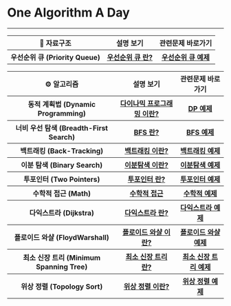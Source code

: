 # One Algorithm A Day
---
<table>
  <tr>
    <th> 💾 자료구조 </th>
    <th> 설명 보기</th> 
    <th> 관련문제 바로가기</th>    
  </tr>
  <tr>
    <th> 우선순위 큐 (Priority Queue) </th>
    <th> <a href = "https://github.com/rloJo/OAAD/tree/main/PriorityQueue"> 우선순위 큐 란? </a>     </th>
    <th> <a href = "https://github.com/rloJo/OAAD/tree/main/PriorityQueue/example"> 우선순위 큐 예제</a></th>
  </tr>
</table>

<table>
  <tr>
    <th> ⚙️ 알고리즘 </th>
    <th> 설명 보기</th> 
    <th> 관련문제 바로가기</th>    
  </tr>
  <tr>
    <th> 동적 계획법 (Dynamic Programming) </th>
    <th> <a href = "https://github.com/rloJo/OAAD/tree/main/DP"> 다이나믹 프로그래밍 이란? </a>     </th>
    <th> <a href = "https://github.com/rloJo/OAAD/tree/main/DP/example"> DP 예제</a></th>
  </tr>
  <tr>
    <th> 너비 우선 탐색 (Breadth-First Search) </th>
    <th> <a href = "https://github.com/rloJo/OAAD/tree/main/BFS"> BFS 란? </a> </th>
    <th> <a href = "https://github.com/rloJo/OAAD/tree/main/BFS/example"> BFS 예제</a></th>
  </tr>
  <tr>
    <th> 백트래킹 (Back-Tracking) </th>
    <th> <a href = "https://github.com/rloJo/OAAD/tree/main/BackTracking"> 백트래킹 이란? </a> </th>
    <th> <a href = "https://github.com/rloJo/OAAD/tree/main/Back-Tracking/example"> 백트래킹 예제</a></th>
  </tr>
  <tr>
    <th> 이분 탐색 (Binary Search) </th>
    <th> <a href = "https://github.com/rloJo/OAAD/tree/main/BinarySearch"> 이분탐색 이란? </a>     </th>
    <th> <a href = "https://github.com/rloJo/OAAD/tree/main/BinarySearch/example"> 이분탐색 예제 </a> </th>
  </tr>
  <tr>
    <th> 투포인터 (Two Pointers) </th>
    <th> <a href = "https://github.com/rloJo/OAAD/tree/main/TwoPointers"> 투포인터 란? </a> </th>
    <th> <a href = "https://github.com/rloJo/OAAD/tree/main/TwoPointers/example"> 투포인터 예제</a></th>
  </tr>
  <tr>
   <th> 수학적 접근 (Math) </th>
    <th> <a href = "https://github.com/rloJo/OAAD/tree/main/Math"> 수학적 접근 </a>     </th>
    <th> <a href = "https://github.com/rloJo/OAAD/tree/main/Math/example"> 수학적 예제 </a> </th>
  </tr>
  <tr>
   <th> 다익스트라 (Dijkstra) </th>
    <th> <a href = "https://github.com/rloJo/OAAD/tree/main/Dijkstra"> 다익스트라 란? </a>     </th>
    <th> <a href = "https://github.com/rloJo/OAAD/tree/main/Dijkstra/example"> 다익스트라 예제 </a> </th>
  </tr>
  <th> 플로이드 와샬 (FloydWarshall) </th>
    <th> <a href = "https://github.com/rloJo/OAAD/tree/main/FloydWarshall"> 플로이드 와샬 이란? </a>     </th>
    <th> <a href = "https://github.com/rloJo/OAAD/tree/main/MST/FloydWarshall"> 플로이드 와샬 예제 </a> </th>
  </tr>
   <tr>
   <th> 최소 신장 트리 (Minimum Spanning Tree) </th>
    <th> <a href = "https://github.com/rloJo/OAAD/tree/main/MST"> 최소 신장 트리 란? </a>     </th>
    <th> <a href = "https://github.com/rloJo/OAAD/tree/main/MST/example"> 최소 신장 트리 예제 </a> </th>
  </tr>
   <tr>
    <th> 위상 정렬 (Topology Sort) </th>
    <th> <a href = "https://github.com/rloJo/OAAD/tree/main/TopologySort"> 위상 정렬 이란? </a> </th>
    <th> <a href = "https://github.com/rloJo/OAAD/tree/main/TopologySort/example"> 위상 정렬 예제</a></th>
  </tr>
</table>
